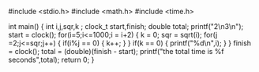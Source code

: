 #include <stdio.h>
#include <math.h>
#include <time.h>

int main()
{
    int i,j,sqr,k ;
    clock_t  start,finish;
    double total;
    printf("2\n3\n");
    start = clock();
    for(i=5;i<=1000;i = i+2)
    {
        k = 0;
        sqr = sqrt(i);
        for(j =2;j<=sqr;j++)
        {
            if(i%j == 0)
            {
            k++;
            }
        }
        if(k == 0)
        {
            printf("%d\n",i);
        }
    }
    finish = clock();
    total = (double)(finish - start);
    printf("the total time is %f seconds",total);
    return 0;
}
